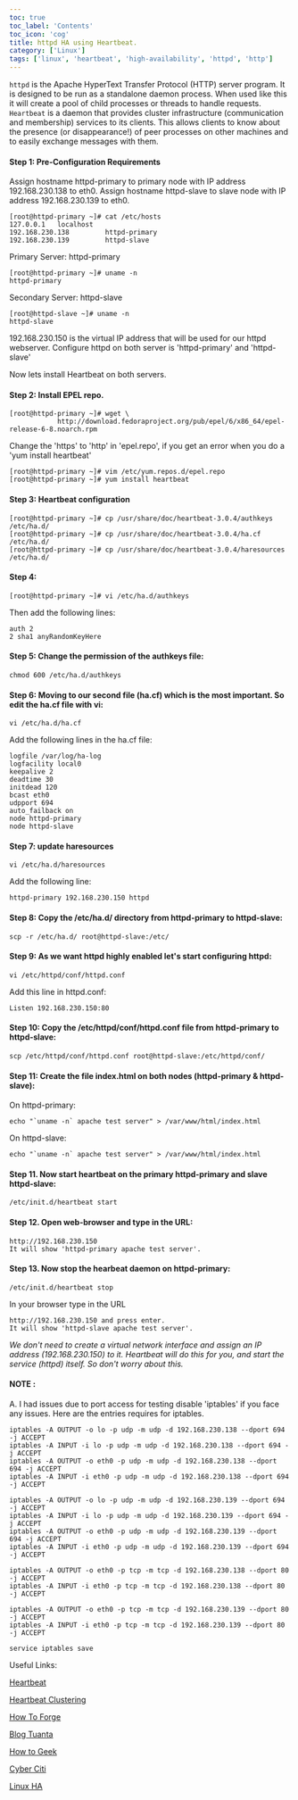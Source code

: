 ```yaml
---
toc: true 
toc_label: 'Contents' 
toc_icon: 'cog'
title: httpd HA using Heartbeat.
category: ['Linux']
tags: ['linux', 'heartbeat', 'high-availability', 'httpd', 'http']
---
```


`httpd` is the Apache HyperText Transfer Protocol (HTTP) server program. It is designed to be run as a standalone daemon process. When used like this it will create a pool of child processes or threads to handle requests. `Heartbeat` is a daemon that provides cluster infrastructure (communication and membership) services to its clients. This allows clients to know about the presence (or disappearance!) of peer processes on other machines and to easily exchange messages with them.

#### Step 1: Pre-Configuration Requirements

Assign hostname httpd-primary to primary node with IP address 192.168.230.138 to eth0.
Assign hostname httpd-slave to slave node with IP address 192.168.230.139 to eth0.

	[root@httpd-primary ~]# cat /etc/hosts
	127.0.0.1   localhost
	192.168.230.138         httpd-primary
	192.168.230.139         httpd-slave

Primary Server: httpd-primary

	[root@httpd-primary ~]# uname -n
	httpd-primary

Secondary Server: httpd-slave

	[root@httpd-slave ~]# uname -n
	httpd-slave

192.168.230.150 is the virtual IP address that will be used for our httpd webserver.
Configure httpd on both server is 'httpd-primary' and 'httpd-slave'

Now lets install Heartbeat on both servers.

#### Step 2: Install EPEL repo.

	[root@httpd-primary ~]# wget \
                http://download.fedoraproject.org/pub/epel/6/x86_64/epel-release-6-8.noarch.rpm

Change the 'https' to 'http' in 'epel.repo', if you get an error when you do a 'yum install heartbeat'

	[root@httpd-primary ~]# vim /etc/yum.repos.d/epel.repo
	[root@httpd-primary ~]# yum install heartbeat

#### Step 3: Heartbeat configuration

	[root@httpd-primary ~]# cp /usr/share/doc/heartbeat-3.0.4/authkeys /etc/ha.d/
	[root@httpd-primary ~]# cp /usr/share/doc/heartbeat-3.0.4/ha.cf /etc/ha.d/
	[root@httpd-primary ~]# cp /usr/share/doc/heartbeat-3.0.4/haresources /etc/ha.d/

#### Step 4:

	[root@httpd-primary ~]# vi /etc/ha.d/authkeys

Then add the following lines:

	auth 2
	2 sha1 anyRandomKeyHere


#### Step 5: Change the permission of the authkeys file:

	chmod 600 /etc/ha.d/authkeys

#### Step 6: Moving to our second file (ha.cf) which is the most important. So edit the ha.cf file with vi:

	vi /etc/ha.d/ha.cf

Add the following lines in the ha.cf file:

	logfile /var/log/ha-log
	logfacility local0
	keepalive 2
	deadtime 30
	initdead 120
	bcast eth0
	udpport 694
	auto_failback on
	node httpd-primary
	node httpd-slave

#### Step 7: update haresources

	vi /etc/ha.d/haresources

Add the following line:

	httpd-primary 192.168.230.150 httpd

#### Step 8: Copy the /etc/ha.d/ directory from httpd-primary to httpd-slave:

	scp -r /etc/ha.d/ root@httpd-slave:/etc/

#### Step 9: As we want httpd highly enabled let's start configuring httpd:

	vi /etc/httpd/conf/httpd.conf

Add this line in httpd.conf:

	Listen 192.168.230.150:80

#### Step 10: Copy the /etc/httpd/conf/httpd.conf file from httpd-primary to httpd-slave:

	scp /etc/httpd/conf/httpd.conf root@httpd-slave:/etc/httpd/conf/

#### Step 11: Create the file index.html on both nodes (httpd-primary & httpd-slave):
On httpd-primary:

	echo "`uname -n` apache test server" > /var/www/html/index.html

On httpd-slave:

	echo "`uname -n` apache test server" > /var/www/html/index.html

#### Step 11. Now start heartbeat on the primary httpd-primary and slave httpd-slave:

	/etc/init.d/heartbeat start

#### Step 12. Open web-browser and type in the URL:

	http://192.168.230.150
	It will show 'httpd-primary apache test server'.

#### Step 13. Now stop the hearbeat daemon on httpd-primary:

	/etc/init.d/heartbeat stop

In your browser type in the URL

	http://192.168.230.150 and press enter.
	It will show 'httpd-slave apache test server'.

*We don't need to create a virtual network interface and assign an IP address (192.168.230.150) to it.*
*Heartbeat will do this for you, and start the service (httpd) itself. So don't worry about this.*

#### NOTE :
A. I had issues due to port access for testing disable 'iptables' if you face any issues.
Here are the entries requires for iptables.

	iptables -A OUTPUT -o lo -p udp -m udp -d 192.168.230.138 --dport 694 -j ACCEPT
	iptables -A INPUT -i lo -p udp -m udp -d 192.168.230.138 --dport 694 -j ACCEPT
	iptables -A OUTPUT -o eth0 -p udp -m udp -d 192.168.230.138 --dport 694 -j ACCEPT
	iptables -A INPUT -i eth0 -p udp -m udp -d 192.168.230.138 --dport 694 -j ACCEPT

	iptables -A OUTPUT -o lo -p udp -m udp -d 192.168.230.139 --dport 694 -j ACCEPT
	iptables -A INPUT -i lo -p udp -m udp -d 192.168.230.139 --dport 694 -j ACCEPT
	iptables -A OUTPUT -o eth0 -p udp -m udp -d 192.168.230.139 --dport 694 -j ACCEPT
	iptables -A INPUT -i eth0 -p udp -m udp -d 192.168.230.139 --dport 694 -j ACCEPT

	iptables -A OUTPUT -o eth0 -p tcp -m tcp -d 192.168.230.138 --dport 80 -j ACCEPT
	iptables -A INPUT -i eth0 -p tcp -m tcp -d 192.168.230.138 --dport 80 -j ACCEPT

	iptables -A OUTPUT -o eth0 -p tcp -m tcp -d 192.168.230.139 --dport 80 -j ACCEPT
	iptables -A INPUT -i eth0 -p tcp -m tcp -d 192.168.230.139 --dport 80 -j ACCEPT

	service iptables save


Useful Links:

[Heartbeat](https://wiki.archlinux.org/index.php/Simple_IP_Failover_with_Heartbeat)

[Heartbeat Clustering](http://www.linuxnix.com/2010/01/heartbeat-clustering.html)

[How To Forge](https://www.howtoforge.com/high_availability_heartbeat_centos)

[Blog Tuanta](http://blog.iwayvietnam.com/tuanta/2010/05/19/configuring-a-high-availability-cluster-on-rhel-centos/)

[How to Geek](http://www.howtogeek.com/177621/the-beginners-guide-to-iptables-the-linux-firewall/)

[Cyber Citi](http://www.cyberciti.biz/tips/linux-cluster-building-firewall-rules.html)

[Linux HA](http://www.linux-ha.org/doc/users-guide/_creating_an_initial_heartbeat_configuration.html)
